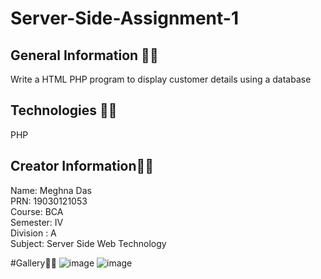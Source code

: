 # Server-Side-Assignment-1


## General Information 🤷‍♀️
Write a HTML PHP program to display customer details using a database

## Technologies 👩‍💻
PHP

## Creator Information👩‍💻
Name: Meghna Das<br>
PRN: 19030121053 <br>
Course: BCA<br>
Semester: IV<br>
Division : A<br>
Subject: Server Side Web Technology<br>

#Gallery🤷‍♀️
![image](https://user-images.githubusercontent.com/55181652/117568906-9726d700-b0e0-11eb-8c31-257c6fa23ca0.png)
![image](https://user-images.githubusercontent.com/55181652/117568877-79597200-b0e0-11eb-84d8-c890474cced7.png)

